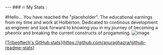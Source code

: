 --- ### :fire: My Stats : 

#Hello... You have reached the "placeholder". The educational earnings from my time and work at Holberton. Dedicated to continous development as engineer and look forward to knowing you in my journey of becoming a pheonix and breaking the current constructs of progamming.
![image](https://github.com/Tribeoftech/Tribeoftech/assets/113186733/7a7859e4-309f-4d6c-9790-e526d6434992)

[[Tribeoftech's GitHub stats](https://github-readme-stats.vercel.app/api?username=anuraghazra)](https://github.com/anuraghazra/github-readme-stats) 

